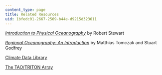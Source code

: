 ```yaml
---
content_type: page
title: Related Resources
uid: 1bfedc01-2667-2569-b44e-d9215d323611
---
```


[_Introduction to Physical Oceanography_](https://www.colorado.edu/oclab/sites/default/files/attached-files/stewart_textbook.pdf) by Robert Stewart

[_Regional Oceanography: An Introduction_](https://www.mt-oceanography.info/regoc/pdfversion.html) by Matthias Tomczak and Stuart Godfrey

[Climate Data Library](http://ingrid.ldeo.columbia.edu/)

[The TAO/TRITON Array](http://www.pmel.noaa.gov/tao/jsdisplay/)